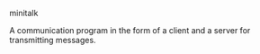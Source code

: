 minitalk

A communication program in the form of a client and a server for transmitting messages.   
